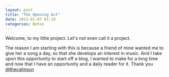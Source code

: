 ```yaml
---
layout: post
title: "The Opening Act"
date: 2013-01-07 01:19
categories: Notes
---
```

Welcome, to my little project. Let's not even call it a project.

The reason I am starting with this is because a friend of mine wanted me to give her a song a day, so that she develops an interest in music. And I take upon this opportunity to start off a blog, I wanted to make for a long time and now that I have an opportunity and a daily reader for it. Thank you [@thecalmsun](https://twitter.com/thecalmsun)